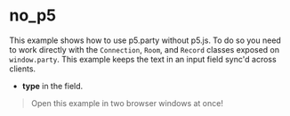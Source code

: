 # no_p5

This example shows how to use p5.party without p5.js. To do so you need to work directly with the `Connection`, `Room`, and `Record` classes exposed on `window.party`. This example keeps the text in an input field sync'd across clients.

- **type** in the field.

> Open this example in two browser windows at once!

